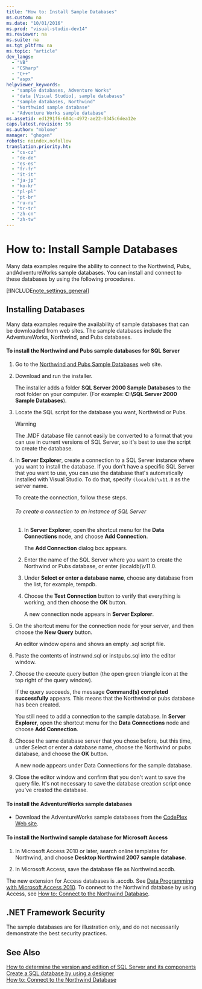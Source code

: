 ```yaml
---
title: "How to: Install Sample Databases"
ms.custom: na
ms.date: "10/01/2016"
ms.prod: "visual-studio-dev14"
ms.reviewer: na
ms.suite: na
ms.tgt_pltfrm: na
ms.topic: "article"
dev_langs: 
  - "VB"
  - "CSharp"
  - "C++"
  - "aspx"
helpviewer_keywords: 
  - "sample databases, Adventure Works"
  - "data [Visual Studio], sample databases"
  - "sample databases, Northwind"
  - "Northwind sample database"
  - "Adventure Works sample database"
ms.assetid: ed1291f6-604c-4972-ae22-0345c6dea12e
caps.latest.revision: 56
ms.author: "mblome"
manager: "ghogen"
robots: noindex,nofollow
translation.priority.ht: 
  - "cs-cz"
  - "de-de"
  - "es-es"
  - "fr-fr"
  - "it-it"
  - "ja-jp"
  - "ko-kr"
  - "pl-pl"
  - "pt-br"
  - "ru-ru"
  - "tr-tr"
  - "zh-cn"
  - "zh-tw"
---
```

# How to: Install Sample Databases
Many data examples require the ability to connect to the Northwind, Pubs, andAdventureWorks sample databases. You can install and connect to these databases by using the following procedures.  
  
 [!INCLUDE[note_settings_general](../datatools/includes/note_settings_general_md.md)]  
  
## Installing Databases  
 Many data examples require the availability of sample databases that can be downloaded from web sites. The sample databases include the AdventureWorks, Northwind, and Pubs databases.  
  
#### To install the Northwind and Pubs sample databases for SQL Server  
  
1.  Go to the [Northwind and Pubs Sample Databases](http://go.microsoft.com/fwlink?linkid=64296) web site.  
  
2.  Download and run the installer.  
  
     The installer adds a folder **SQL Server 2000 Sample Databases** to the root folder on your computer. (For example: **C:\SQL Server 2000 Sample Databases**).  
  
3.  Locate the SQL script for the database you want, Northwind or Pubs.  
  
    > [!WARNING]
    >  The .MDF database file cannot easily be converted to a format that you can use in current versions of SQL Server, so it's best to use the script to create the database.  
  
4.  In **Server Explorer**, create a connection to a SQL Server instance where you want to install the database. If you don't have a specific SQL Server that you want to use, you can use the database that's automatically installed with Visual Studio. To do that, specify `(localdb)\v11.0` as the server name.  
  
     To create the connection, follow these steps.  
  
    ###### To create a connection to an instance of SQL Server  
  
    1.  In **Server Explorer**, open the shortcut menu for the **Data Connections** node, and choose **Add Connection**.  
  
         The **Add Connection** dialog box appears.  
  
    2.  Enter the name of the SQL Server where you want to create the Northwind or Pubs database, or enter (localdb)\v11.0.  
  
    3.  Under **Select or enter a database name**, choose any database from the list, for example, tempdb.  
  
    4.  Choose the **Test Connection** button to verify that everything is working, and then choose the **OK** button.  
  
         A new connection node appears in **Server Explorer**.  
  
5.  On the shortcut menu for the connection node for your server, and then choose the **New Query** button.  
  
     An editor window opens and shows an empty .sql script file.  
  
6.  Paste the contents of instnwnd.sql or instpubs.sql into the editor window.  
  
7.  Choose the execute query button (the open green triangle icon at the top right of the query window).  
  
     If the query succeeds, the message **Command(s) completed successfully** appears. This means that the Northwind or pubs database has been created.  
  
     You still need to add a connection to the sample database. In **Server Explorer**, open the shortcut menu for the **Data Connections** node and choose **Add Connection**.  
  
8.  Choose the same database server that you chose before, but this time, under Select or enter a database name, choose the Northwind or pubs database, and choose the **OK** button.  
  
     A new node appears under Data Connections for the sample database.  
  
9. Close the editor window and confirm that you don't want to save the query file. It's not necessary to save the database creation script once you've created the database.  
  
#### To install the AdventureWorks sample databases  
  
-   Download the AdventureWorks sample databases from the [CodePlex Web site](http://go.microsoft.com/fwlink/?linkid=87843).  
  
#### To install the Northwind sample database for Microsoft Access  
  
1.  In Microsoft Access 2010 or later, search online templates for Northwind, and choose **Desktop Northwind 2007 sample database**.  
  
2.  In Microsoft Access, save the database file as Northwind.accdb.  
  
 The new extension for Access databases is .accdb. See [Data Programming with Microsoft Access 2010](http://msdn.microsoft.com/library/office/ff965871.aspx). To connect to the Northwind database by using Access, see [How to: Connect to the Northwind Database](../datatools/how-to--connect-to-the-northwind-database.md).  
  
## .NET Framework Security  
 The sample databases are for illustration only, and do not necessarily demonstrate the best security practices.  
  
## See Also  
 [How to determine the version and edition of SQL Server and its components](http://support.microsoft.com/kb/321185)   
 [Create a SQL database by using a designer](../datatools/create-a-sql-database-by-using-a-designer.md)   
 [How to: Connect to the Northwind Database](../datatools/how-to--connect-to-the-northwind-database.md)